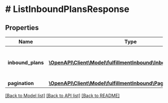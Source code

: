 # # ListInboundPlansResponse

## Properties

Name | Type | Description | Notes
------------ | ------------- | ------------- | -------------
**inbound_plans** | [**\OpenAPI\Client\Model\fulfillmentInbound\InboundPlanSummary[]**](InboundPlanSummary.md) | A list of inbound plans with minimal information. | [optional]
**pagination** | [**\OpenAPI\Client\Model\fulfillmentInbound\Pagination**](Pagination.md) |  | [optional]

[[Back to Model list]](../../README.md#models) [[Back to API list]](../../README.md#endpoints) [[Back to README]](../../README.md)
